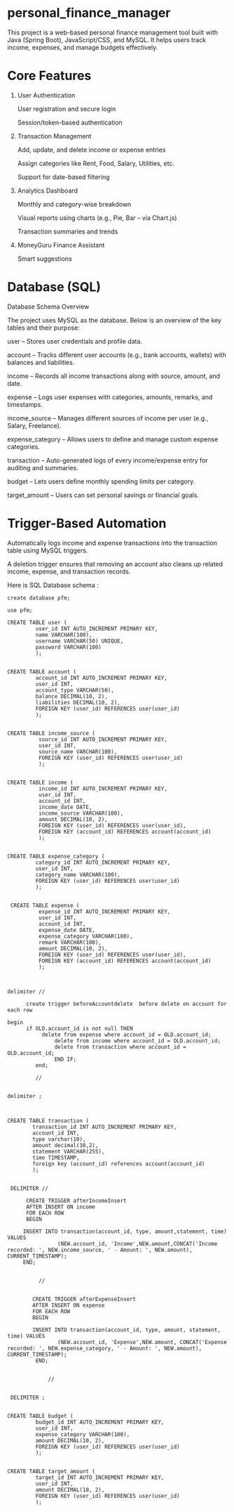 # personal_finance_manager

This project is a web-based personal finance management tool built with Java (Spring Boot), JavaScript/CSS, and MySQL. It helps users track income, expenses, and manage budgets effectively.

# Core Features

1. User Authentication

    User registration and secure login

    Session/token-based authentication


2. Transaction Management

     Add, update, and delete income or expense entries

     Assign categories like Rent, Food, Salary, Utilities, etc.

     Support for date-based filtering


3. Analytics Dashboard

      Monthly and category-wise breakdown

      Visual reports using charts (e.g., Pie, Bar – via Chart.js)

      Transaction summaries and trends

 
4. MoneyGuru Finance Assistant 

    Smart suggestions 


# Database (SQL)

Database Schema Overview

The project uses MySQL as the database. Below is an overview of the key tables and their purpose:

user – Stores user credentials and profile data.

account – Tracks different user accounts (e.g., bank accounts, wallets) with balances and liabilities.

income – Records all income transactions along with source, amount, and date.

expense – Logs user expenses with categories, amounts, remarks, and timestamps.

income_source – Manages different sources of income per user (e.g., Salary, Freelance).

expense_category – Allows users to define and manage custom expense categories.

transaction – Auto-generated logs of every income/expense entry for auditing and summaries.

budget – Lets users define monthly spending limits per category.

target_amount – Users can set personal savings or financial goals.


# Trigger-Based Automation

Automatically logs income and expense transactions into the transaction table using MySQL triggers.

A deletion trigger ensures that removing an account also cleans up related income, expense, and transaction records.

Here is SQL  Database schema :


    create database pfm;
    
    use pfm;

    CREATE TABLE user (
             user_id INT AUTO_INCREMENT PRIMARY KEY,
             name VARCHAR(100),
             username VARCHAR(50) UNIQUE,
             password VARCHAR(100)
             );

            
    CREATE TABLE account (
             account_id INT AUTO_INCREMENT PRIMARY KEY,
             user_id INT,
             account_type VARCHAR(50),
             balance DECIMAL(10, 2),
             liabilities DECIMAL(10, 2),
             FOREIGN KEY (user_id) REFERENCES user(user_id)
             );
            

    CREATE TABLE income_source (
              source_id INT AUTO_INCREMENT PRIMARY KEY,
              user_id INT,
              source_name VARCHAR(100),
              FOREIGN KEY (user_id) REFERENCES user(user_id)
              );
              

    CREATE TABLE income (
              income_id INT AUTO_INCREMENT PRIMARY KEY,
              user_id INT,
              account_id INT,
              income_date DATE,
              income_source VARCHAR(100),
              amount DECIMAL(10, 2),
              FOREIGN KEY (user_id) REFERENCES user(user_id),
              FOREIGN KEY (account_id) REFERENCES account(account_id)
              );
              

    CREATE TABLE expense_category (
             category_id INT AUTO_INCREMENT PRIMARY KEY,
          	 user_id INT,
             category_name VARCHAR(100),
             FOREIGN KEY (user_id) REFERENCES user(user_id)
             );


     CREATE TABLE expense (
	          expense_id INT AUTO_INCREMENT PRIMARY KEY,
              user_id INT,
              account_id INT,
              expense_date DATE,
              expense_category VARCHAR(100),
              remark VARCHAR(100),
              amount DECIMAL(10, 2),
              FOREIGN KEY (user_id) REFERENCES user(user_id),
              FOREIGN KEY (account_id) REFERENCES account(account_id)
              );
              


    delimiter //
    
          create trigger beforeAccountdelete  before delete on account for each row

    begin
	      if OLD.account_id is not null THEN
		       delete from expense where account_id = OLD.account_id;
	               delete from income where account_id = OLD.account_id;
                   delete from transaction where account_id = OLD.account_id;
	               END IF;
             end;
           
             //
             

    delimiter ;
    


    CREATE TABLE transaction (
            transaction_id INT AUTO_INCREMENT PRIMARY KEY,
            account_id INT,
            type varchar(10),
            amount decimal(10,2),
	        statement VARCHAR(255),
            time TIMESTAMP,
            foreign key (account_id) references account(account_id)
            );


     DELIMITER //

          CREATE TRIGGER afterIncomeInsert
          AFTER INSERT ON income
          FOR EACH ROW
          BEGIN
          
         INSERT INTO transaction(account_id, type, amount,statement, time) VALUES 
                    (NEW.account_id, 'Income',NEW.amount,CONCAT('Income recorded: ', NEW.income_source, ' - Amount: ', NEW.amount), CURRENT_TIMESTAMP);
         END;
         
         
              //


            CREATE TRIGGER afterExpenseInsert
            AFTER INSERT ON expense
            FOR EACH ROW
            BEGIN
            
            INSERT INTO transaction(account_id, type, amount, statement, time) VALUES 
                    (NEW.account_id, 'Expense',NEW.amount, CONCAT('Expense recorded: ', NEW.expense_category, ' - Amount: ', NEW.amount), CURRENT_TIMESTAMP);
             END;
             

                 //


     DELIMITER ;


    CREATE TABLE budget (
             budget_id INT AUTO_INCREMENT PRIMARY KEY,
             user_id INT,
             expense_category VARCHAR(100),
             amount DECIMAL(10, 2),
             FOREIGN KEY (user_id) REFERENCES user(user_id)
             );
             

    CREATE TABLE target_amount (
             target_id INT AUTO_INCREMENT PRIMARY KEY,
             user_id INT,
             amount DECIMAL(10, 2),
             FOREIGN KEY (user_id) REFERENCES user(user_id)
             );



